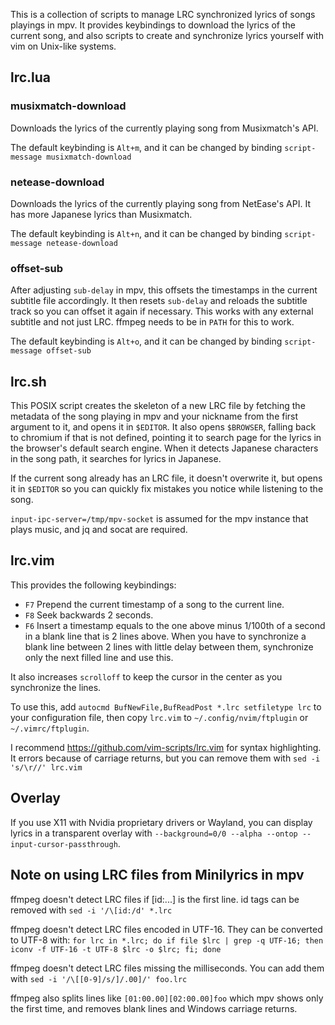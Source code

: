 This is a collection of scripts to manage LRC synchronized lyrics of songs playings in mpv. It provides keybindings to download the lyrics of the current song, and also scripts to create and synchronize lyrics yourself with vim on Unix-like systems.

## lrc.lua

### musixmatch-download

Downloads the lyrics of the currently playing song from Musixmatch's API.

The default keybinding is `Alt+m`, and it can be changed by binding `script-message musixmatch-download`

### netease-download

Downloads the lyrics of the currently playing song from NetEase's API. It has more Japanese lyrics than Musixmatch.

The default keybinding is `Alt+n`, and it can be changed by binding `script-message netease-download`

### offset-sub

After adjusting `sub-delay` in mpv, this offsets the timestamps in the current subtitle file accordingly. It then resets `sub-delay` and reloads the subtitle track so you can offset it again if necessary. This works with any external subtitle and not just LRC. ffmpeg needs to be in `PATH` for this to work.

The default keybinding is `Alt+o`, and it can be changed by binding `script-message offset-sub`

## lrc.sh

This POSIX script creates the skeleton of a new LRC file by fetching the metadata of the song playing in mpv and your nickname from the first argument to it, and opens it in `$EDITOR`. It also opens `$BROWSER`, falling back to chromium if that is not defined, pointing it to search page for the lyrics in the browser's default search engine. When it detects Japanese characters in the song path, it searches for lyrics in Japanese.

If the current song already has an LRC file, it doesn't overwrite it, but opens it in `$EDITOR` so you can quickly fix mistakes you notice while listening to the song.

`input-ipc-server=/tmp/mpv-socket` is assumed for the mpv instance that plays music, and jq and socat are required.

## lrc.vim

This provides the following keybindings:

* `F7` Prepend the current timestamp of a song to the current line.
* `F8` Seek backwards 2 seconds.
* `F6` Insert a timestamp equals to the one above minus 1/100th of a second in a blank line that is 2 lines above. When you have to synchronize a blank line between 2 lines with little delay between them, synchronize only the next filled line and use this.

It also increases `scrolloff` to keep the cursor in the center as you synchronize the lines.

To use this, add `autocmd BufNewFile,BufReadPost *.lrc setfiletype lrc` to your configuration file, then copy `lrc.vim` to `~/.config/nvim/ftplugin` or `~/.vimrc/ftplugin`.

I recommend https://github.com/vim-scripts/lrc.vim for syntax highlighting. It errors because of carriage returns, but you can remove them with `sed -i 's/\r//' lrc.vim`

## Overlay

If you use X11 with Nvidia proprietary drivers or Wayland, you can display lyrics in a transparent overlay with `--background=0/0 --alpha --ontop --input-cursor-passthrough`.

## Note on using LRC files from Minilyrics in mpv

ffmpeg doesn't detect LRC files if [id:...] is the first line. id tags can be removed with `sed -i '/\[id:/d' *.lrc`

ffmpeg doesn't detect LRC files encoded in UTF-16. They can be converted to UTF-8 with:
`for lrc in *.lrc; do if file $lrc | grep -q UTF-16; then iconv -f UTF-16 -t UTF-8 $lrc -o $lrc; fi; done`

ffmpeg doesn't detect LRC files missing the milliseconds. You can add them with `sed -i '/\[[0-9]/s/]/.00]/' foo.lrc`

ffmpeg also splits lines like `[01:00.00][02:00.00]foo` which mpv shows only the first time, and removes blank lines and Windows carriage returns.
